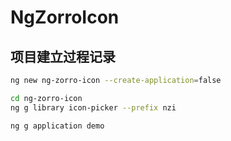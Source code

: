 # NgZorroIcon

## 项目建立过程记录

```bash
ng new ng-zorro-icon --create-application=false
```

```bash
cd ng-zorro-icon
ng g library icon-picker --prefix nzi
```

```bash
ng g application demo
```

